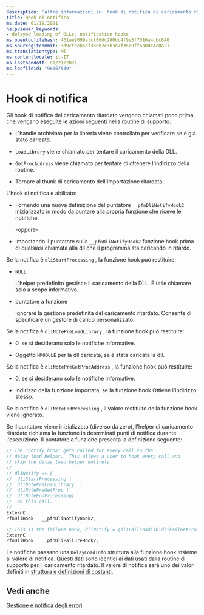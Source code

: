 ```yaml
---
description: 'Altre informazioni su: hook di notifica di caricamento ritardato'
title: Hook di notifica
ms.date: 01/19/2021
helpviewer_keywords:
- delayed loading of DLLs, notification hooks
ms.openlocfilehash: 401ae9099afcf00dc280bb4f9e5f7016a4cbc640
ms.sourcegitcommit: 3d9cfde85df33002e3b3d7f3509ff6a8dc4c0a21
ms.translationtype: MT
ms.contentlocale: it-IT
ms.lasthandoff: 01/21/2021
ms.locfileid: "98667539"
---
```

# <a name="notification-hooks"></a>Hook di notifica

Gli hook di notifica del caricamento ritardato vengono chiamati poco prima che vengano eseguite le azioni seguenti nella routine di supporto:

- L'handle archiviato per la libreria viene controllato per verificare se è già stato caricato.

- `LoadLibrary` viene chiamato per tentare il caricamento della DLL.

- `GetProcAddress` viene chiamato per tentare di ottenere l'indirizzo della routine.

- Tornare al thunk di caricamento dell'importazione ritardata.

L'hook di notifica è abilitato:

- Fornendo una nuova definizione del puntatore `__pfnDliNotifyHook2` inizializzato in modo da puntare alla propria funzione che riceve le notifiche.

   \-oppure-

- Impostando il puntatore sulla `__pfnDliNotifyHook2` funzione hook prima di qualsiasi chiamata alla dll che il programma sta caricando in ritardo.

Se la notifica è `dliStartProcessing` , la funzione hook può restituire:

- `NULL`

   L'helper predefinito gestisce il caricamento della DLL. È utile chiamare solo a scopo informativo.

- puntatore a funzione

   Ignorare la gestione predefinita del caricamento ritardato. Consente di specificare un gestore di carico personalizzato.

Se la notifica è `dliNotePreLoadLibrary` , la funzione hook può restituire:

- 0, se si desiderano solo le notifiche informative.

- Oggetto `HMODULE` per la dll caricata, se è stata caricata la dll.

Se la notifica è `dliNotePreGetProcAddress` , la funzione hook può restituire:

- 0, se si desiderano solo le notifiche informative.

- Indirizzo della funzione importata, se la funzione hook Ottiene l'indirizzo stesso.

Se la notifica è `dliNoteEndProcessing` , il valore restituito della funzione hook viene ignorato.

Se il puntatore viene inizializzato (diverso da zero), l'helper di caricamento ritardato richiama la funzione in determinati punti di notifica durante l'esecuzione. Il puntatore a funzione presenta la definizione seguente:

```C
// The "notify hook" gets called for every call to the
// delay load helper.  This allows a user to hook every call and
// skip the delay load helper entirely.
//
// dliNotify == {
//  dliStartProcessing |
//  dliNotePreLoadLibrary  |
//  dliNotePreGetProc |
//  dliNoteEndProcessing}
//  on this call.
//
ExternC
PfnDliHook   __pfnDliNotifyHook2;

// This is the failure hook, dliNotify = {dliFailLoadLib|dliFailGetProc}
ExternC
PfnDliHook   __pfnDliFailureHook2;
```

Le notifiche passano una `DelayLoadInfo` struttura alla funzione hook insieme al valore di notifica. Questi dati sono identici ai dati usati dalla routine di supporto per il caricamento ritardato. Il valore di notifica sarà uno dei valori definiti in [struttura e definizioni di costanti](structure-and-constant-definitions.md).

## <a name="see-also"></a>Vedi anche

[Gestione e notifica degli errori](error-handling-and-notification.md)
